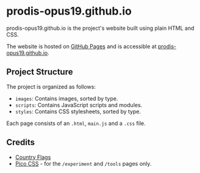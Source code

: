 # prodis-opus19.github.io

prodis-opus19.github.io is the project's website built using plain HTML and CSS.

The website is hosted on [GitHub Pages](https://pages.github.com/) and is accessible at [prodis-opus19.github.io](https://prodis-opus19.github.io/).


## Project Structure

The project is organized as follows:

- `images`: Contains images, sorted by type.
- `scripts`: Contains JavaScript scripts and modules.
- `styles`: Contains CSS stylesheets, sorted by type.

Each page consists of an `.html`, `main.js` and a `.css` file.


## Credits

- [Country Flags](https://github.com/hampusborgos/country-flags/)
- [Pico CSS](https://picocss.com/) - for the `/experiment` and `/tools` pages only.
